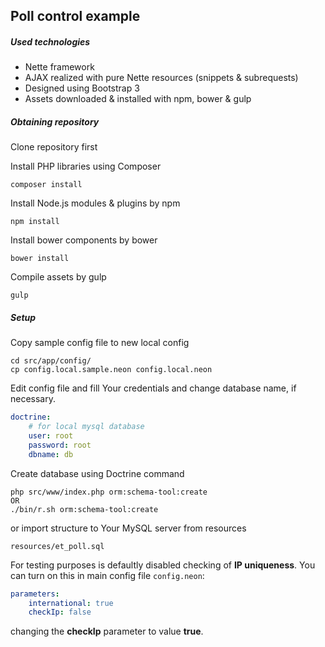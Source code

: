 ## Poll control example
##### Used technologies
- Nette framework
- AJAX realized with pure Nette resources (snippets & subrequests)
- Designed using Bootstrap 3
- Assets downloaded & installed with npm, bower & gulp

##### Obtaining repository
Clone repository first

Install PHP libraries using Composer
```shell
composer install
```
Install Node.js modules & plugins by npm
```shell
npm install
```
Install bower components by bower
```shell
bower install
```
Compile assets by gulp
```shell
gulp
```
##### Setup
Copy sample config file to new local config
```shell
cd src/app/config/
cp config.local.sample.neon config.local.neon
```
Edit config file and fill Your credentials and change database name, if necessary.
```yaml
doctrine:
	# for local mysql database
	user: root
	password: root
	dbname: db
```
Create database using Doctrine command
```shell
php src/www/index.php orm:schema-tool:create
OR
./bin/r.sh orm:schema-tool:create
```
or import structure to Your MySQL server from resources
```shell
resources/et_poll.sql
```
For testing purposes is defaultly disabled checking of **IP uniqueness**.
You can turn on this in main config file `config.neon`:
```yaml
parameters:
	international: true
	checkIp: false
```
changing the **checkIp** parameter to value **true**.
